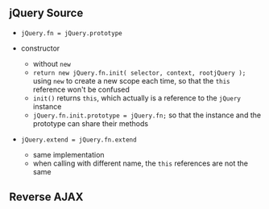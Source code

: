 ## jQuery Source

- `jQuery.fn = jQuery.prototype`

- constructor
	+ without `new`
	+ `return new jQuery.fn.init( selector, context, rootjQuery );` using `new` to create a new scope each time, so that the `this` reference won't be confused
	+ `init()` returns `this`, which actually is a reference to the `jQuery` instance
	+ `jQuery.fn.init.prototype = jQuery.fn;` so that the instance and the prototype can share their methods

- `jQuery.extend = jQuery.fn.extend`
 	+ same implementation
 	+ when calling with different name, the `this` references are not the same


## Reverse AJAX
